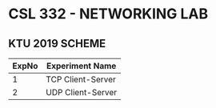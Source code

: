 # CSL 332 - NETWORKING LAB
## KTU 2019 SCHEME

| ExpNo | Experiment Name |
|----------|----------|
|1   | TCP Client-Server   |
|2   | UDP Client-Server   |
